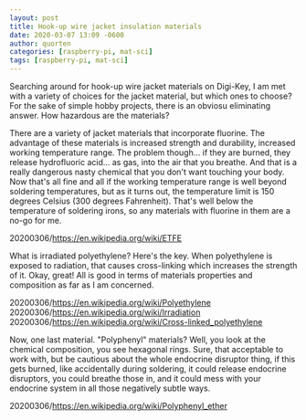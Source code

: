 ```yaml
---
layout: post
title: Hook-up wire jacket insulation materials
date: 2020-03-07 13:09 -0600
author: quorten
categories: [raspberry-pi, mat-sci]
tags: [raspberry-pi, mat-sci]
---
```


Searching around for hook-up wire jacket materials on Digi-Key, I am
met with a variety of choices for the jacket material, but which ones
to choose?  For the sake of simple hobby projects, there is an obviosu
eliminating answer.  How hazardous are the materials?

There are a variety of jacket materials that incorporate fluorine.
The advantage of these materials is increased strength and durability,
increased working temperature range.  The problem though... if they
are burned, they release hydrofluoric acid...  as gas, into the air
that you breathe.  And that is a really dangerous nasty chemical that
you don't want touching your body.  Now that's all fine and all if the
working temperature range is well beyond soldering temperatures, but
as it turns out, the temperature limit is 150 degrees Celsius (300
degrees Fahrenheit).  That's well below the temperature of soldering
irons, so any materials with fluorine in them are a no-go for me.

20200306/https://en.wikipedia.org/wiki/ETFE

What is irradiated polyethylene?  Here's the key.  When polyethylene
is exposed to radiation, that causes cross-linking which increases the
strength of it.  Okay, great!  All is good in terms of materials
properties and composition as far as I am concerned.

20200306/https://en.wikipedia.org/wiki/Polyethylene  
20200306/https://en.wikipedia.org/wiki/Irradiation  
20200306/https://en.wikipedia.org/wiki/Cross-linked_polyethylene

<!-- more -->

Now, one last material.  "Polyphenyl" materials?  Well, you look at
the chemical composition, you see hexagonal rings.  Sure, that
acceptable to work with, but be cautious about the whole endocrine
disruptor thing, if this gets burned, like accidentally during
soldering, it could release endocrine disruptors, you could breathe
those in, and it could mess with your endocrine system in all those
negatively subtle ways.

20200306/https://en.wikipedia.org/wiki/Polyphenyl_ether
